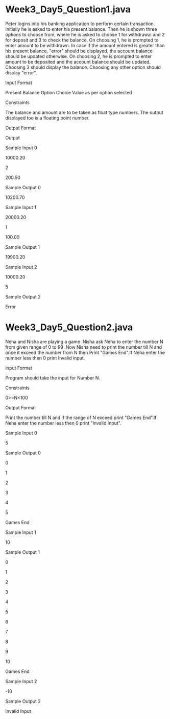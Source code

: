 # Week3_Day5_Question1.java

Peter logins into his banking application to perform certain transaction. Initially he is asked to enter his present balance. Then he is shown three options to choose from, where he is asked to choose 1 for withdrawal and 2 for deposit and 3 to check the balance. On choosing 1, he is prompted to enter amount to be withdrawn. In case if the amount entered is greater than his present balance, "error" should be displayed, the account balance should be updated otherwise. On choosing 2, he is prompted to enter amount to be deposited and the account balance should be updated. Choosing 3 should display the balance. Choosing any other option should display "error".

Input Format

Present Balance Option Choice Value as per option selected

Constraints

The balance and amount are to be taken as float type numbers. The output displayed too is a floating point number.

Output Format

Output

Sample Input 0

10000.20

2

200.50

Sample Output 0

10200.70

Sample Input 1

20000.20

1

100.00

Sample Output 1

19900.20

Sample Input 2

10000.20

5

Sample Output 2

Error

# Week3_Day5_Question2.java

Neha and Nisha are playing a game .Nisha ask Neha to enter the number N from given range of 0 to 99 .Now Nisha need to print the number till N and once it exceed the number from N then Print "Games End".If Neha enter the number less then 0 print Invalid input.

Input Format

Program should take the input for Number N.

Constraints

0>=N<100

Output Format

Print the number till N and if the range of N exceed print "Games End”.If Neha enter the number less then 0 print "Invalid Input".

Sample Input 0

5

Sample Output 0

0

1

2

3

4

5

Games End

Sample Input 1

10

Sample Output 1

0

1

2

3

4

5

6

7

8

9

10

Games End

Sample Input 2

-10

Sample Output 2

Invalid Input
